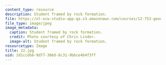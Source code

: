 ```yaml
---
content_type: resource
description: Student framed by rock formation.
file: https://ol-ocw-studio-app-qa.s3.amazonaws.com/courses/12-753-geodynamics-seminar-spring-2006/2d1ccdb69d77366d8c319bbce4b4f3ff_22.jpg
file_type: image/jpeg
image_metadata:
  caption: Student framed by rock formation.
  credit: Photo courtesy of Chris Linder.
  image-alt: Student framed by rock formation.
resourcetype: Image
title: 22.jpg
uid: 2d1ccdb6-9d77-366d-8c31-9bbce4b4f3ff
---
```

